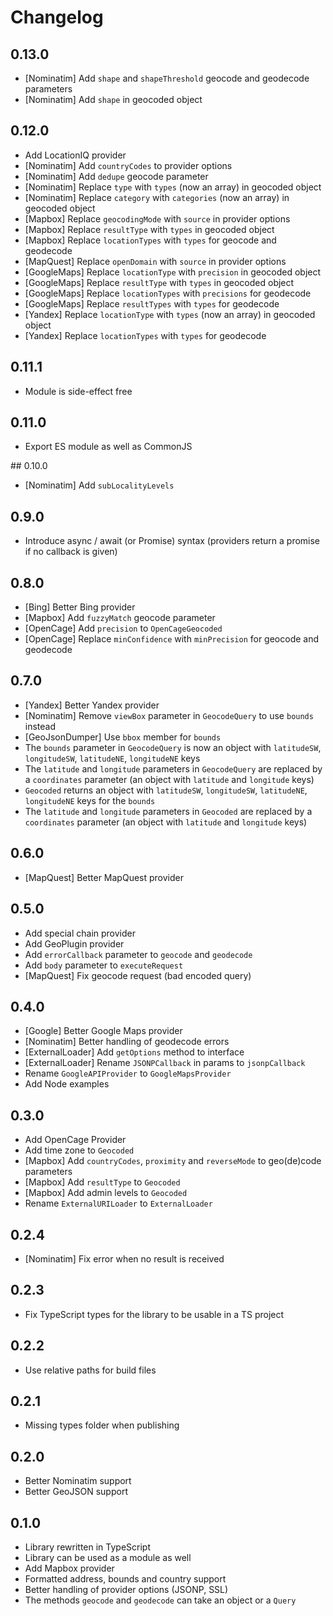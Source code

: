 # Changelog

## 0.13.0

* [Nominatim] Add `shape` and `shapeThreshold` geocode and geodecode parameters
* [Nominatim] Add `shape` in geocoded object

## 0.12.0

* Add LocationIQ provider
* [Nominatim] Add `countryCodes` to provider options
* [Nominatim] Add `dedupe` geocode parameter
* [Nominatim] Replace `type` with `types` (now an array) in geocoded object
* [Nominatim] Replace `category` with `categories` (now an array) in geocoded object
* [Mapbox] Replace `geocodingMode` with `source` in provider options
* [Mapbox] Replace `resultType` with `types` in geocoded object
* [Mapbox] Replace `locationTypes` with `types` for geocode and geodecode
* [MapQuest] Replace `openDomain` with `source` in provider options
* [GoogleMaps] Replace `locationType` with `precision` in geocoded object
* [GoogleMaps] Replace `resultType` with `types` in geocoded object
* [GoogleMaps] Replace `locationTypes` with `precisions` for geodecode
* [GoogleMaps] Replace `resultTypes` with `types` for geodecode
* [Yandex] Replace `locationType` with `types` (now an array) in geocoded object
* [Yandex] Replace `locationTypes` with `types` for geodecode

## 0.11.1

* Module is side-effect free

## 0.11.0

* Export ES module as well as CommonJS

## 0.10.0

* [Nominatim] Add `subLocalityLevels`

## 0.9.0

* Introduce async / await (or Promise) syntax (providers return a promise if no callback is given)

## 0.8.0

* [Bing] Better Bing provider
* [Mapbox] Add `fuzzyMatch` geocode parameter
* [OpenCage] Add `precision` to `OpenCageGeocoded`
* [OpenCage] Replace `minConfidence` with `minPrecision` for geocode and geodecode

## 0.7.0

* [Yandex] Better Yandex provider
* [Nominatim] Remove `viewBox` parameter in `GeocodeQuery` to use `bounds` instead
* [GeoJsonDumper] Use `bbox` member for `bounds`
* The `bounds` parameter in `GeocodeQuery` is now an object with `latitudeSW`, `longitudeSW`, `latitudeNE`, `longitudeNE` keys
* The `latitude` and `longitude` parameters in `GeocodeQuery` are replaced by a `coordinates` parameter (an object with `latitude` and `longitude` keys)
* `Geocoded` returns an object with `latitudeSW`, `longitudeSW`, `latitudeNE`, `longitudeNE` keys for the `bounds`
* The `latitude` and `longitude` parameters in `Geocoded` are replaced by a `coordinates` parameter (an object with `latitude` and `longitude` keys)

## 0.6.0

* [MapQuest] Better MapQuest provider

## 0.5.0

* Add special chain provider
* Add GeoPlugin provider
* Add `errorCallback` parameter to `geocode` and `geodecode`
* Add `body` parameter to `executeRequest`
* [MapQuest] Fix geocode request (bad encoded query)

## 0.4.0

* [Google] Better Google Maps provider
* [Nominatim] Better handling of geodecode errors
* [ExternalLoader] Add `getOptions` method to interface
* [ExternalLoader] Rename `JSONPCallback` in params to `jsonpCallback`
* Rename `GoogleAPIProvider` to `GoogleMapsProvider`
* Add Node examples

## 0.3.0

* Add OpenCage Provider
* Add time zone to `Geocoded`
* [Mapbox] Add `countryCodes`, `proximity` and `reverseMode` to geo(de)code parameters
* [Mapbox] Add `resultType` to `Geocoded`
* [Mapbox] Add admin levels to `Geocoded`
* Rename `ExternalURILoader` to `ExternalLoader`

## 0.2.4

* [Nominatim] Fix error when no result is received

## 0.2.3

* Fix TypeScript types for the library to be usable in a TS project

## 0.2.2

* Use relative paths for build files

## 0.2.1

* Missing types folder when publishing

## 0.2.0

* Better Nominatim support
* Better GeoJSON support

## 0.1.0

* Library rewritten in TypeScript
* Library can be used as a module as well
* Add Mapbox provider
* Formatted address, bounds and country support
* Better handling of provider options (JSONP, SSL)
* The methods `geocode` and `geodecode` can take an object or a `Query`
